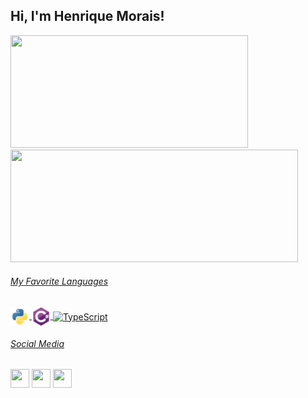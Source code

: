## Hi, I'm Henrique Morais!
<div align="left">
  <a href="https://github.com/RikeMorais">
  <img height="180em" width="380em" src="https://github-readme-stats.vercel.app/api/top-langs/?username=RikeMorais&layout=compact&langs_count=7&theme=dracula"/>
  <img height="180em" width="460em" src="https://github-readme-stats.vercel.app/api?username=RikeMorais&show_icons=true&theme=dracula&include_all_commits=true&count_private=true"/>
</div>
  <div style="display: inline_block">
  <h6>My Favorite Languages</h6>
  <img align="center" alt="Python" height="30" width="30" src="https://raw.githubusercontent.com/devicons/devicon/master/icons/python/python-original.svg">
  <img align="center" alt="C#" height="30" width="30" src="https://raw.githubusercontent.com/devicons/devicon/master/icons/csharp/csharp-original.svg">
  <img align="center" alt="TypeScript" height="30" width="30" src="https://cdn.iconscout.com/icon/free/png-512/typescript-1174965.png">
</div>
<h6>Social Media</h6>
<div>
  <a href="https://www.linkedin.com/in/rikemorais/" target="_blank"><img src="https://rikemorais.net/images/linkedin.png" target="_blank" height="30" width="30"></a>
  <a href="https://twitter.com/rikemorais/" target="_blank"><img src="https://rikemorais.net/images/twitter.png" target="_blank" height="30" width="30"></a>
  <a href="https://www.facebook.com/orikemorais/" target="_blank"><img src="https://1.bp.blogspot.com/-S8HTBQqmfcs/XN0ACIRD9PI/AAAAAAAAAlo/FLhccuLdMfIFLhocRjWqsr9cVGdTN_8sgCPcBGAYYCw/s1600/f_logo_RGB-Blue_1024.png" target="_blank" height="30" width="30"></a>
</div>
